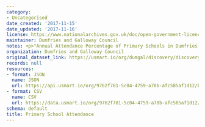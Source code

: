 ```yaml
---
category:
- Uncategorised
date_created: '2017-11-15'
date_updated: '2017-11-16'
license: https://www.nationalarchives.gov.uk/doc/open-government-licence/version/3/
maintainer: Dumfries and Galloway Council
notes: <p>"Annual Attendance Percentage of Primary Schools in Dumfries and Galloway"</p>
organization: Dumfries and Galloway Council
original_dataset_link: https://usmart.io/org/dumgal/discovery/discovery-view-detail/3090c5a4-79f9-4659-b549-7abf59bcfddb
records: null
resources:
- format: JSON
  name: JSON
  url: https://api.usmart.io/org/9762f781-5c04-4759-a70b-afc585af1d12/b2b9e26f-0692-4a4f-8a61-1f51e45cbf09/1/urql
- format: CSV
  name: CSV
  url: https://data.usmart.io/org/9762f781-5c04-4759-a70b-afc585af1d12/resource?resourceGUID=6d588204-d094-47e7-82e7-bce532ca2c35
schema: default
title: Primary School Attendance
---
```

